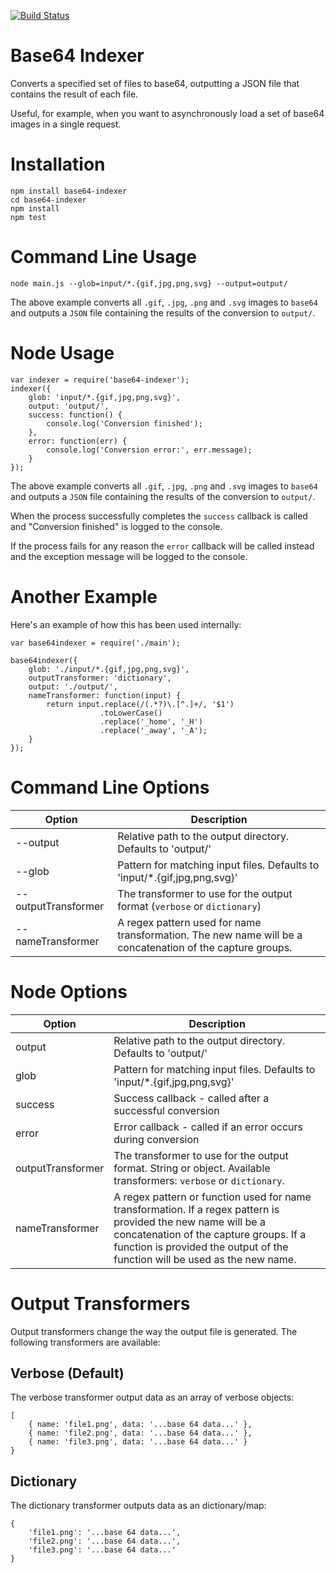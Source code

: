 [![Build Status](https://travis-ci.org/Degree53/base64-indexer.svg?branch=master)](https://travis-ci.org/Degree53/base64-indexer)

# Base64 Indexer

Converts a specified set of files to base64, outputting a JSON file that contains the result of each file.

Useful, for example, when you want to asynchronously load a set of base64 images in a single request.

# Installation

```
npm install base64-indexer
cd base64-indexer
npm install
npm test
```

# Command Line Usage

    node main.js --glob=input/*.{gif,jpg,png,svg} --output=output/

The above example converts all `.gif`, `.jpg`, `.png` and `.svg` images to `base64` and outputs a `JSON` file containing the results of the conversion to `output/`.

# Node Usage

    var indexer = require('base64-indexer');
    indexer({
	    glob: 'input/*.{gif,jpg,png,svg}',
	    output: 'output/',
	    success: function() {
	        console.log('Conversion finished');
	    },
	    error: function(err) {
	        console.log('Conversion error:', err.message);
	    }
    });

The above example converts all `.gif`, `.jpg`, `.png` and `.svg` images to `base64` and outputs a `JSON` file containing the results of the conversion to `output/`.

When the process successfully completes the `success` callback is called and "Conversion finished" is logged to the console.

If the process fails for any reason the `error` callback will be called instead and the exception message will be logged to the console.

# Another Example

Here's an example of how this has been used internally:

```
var base64indexer = require('./main');

base64indexer({
    glob: './input/*.{gif,jpg,png,svg}',
    outputTransformer: 'dictionary',
    output: './output/',
    nameTransformer: function(input) {
        return input.replace(/(.*?)\.[^.]+/, '$1')
                    .toLowerCase()
                    .replace('_home', '_H')
                    .replace('_away', '_A');
    }
});
```

# Command Line Options

| Option   | Description |
|----------|-------------|
| --output | Relative path to the output directory.  Defaults to 'output/' |
| --glob   | Pattern for matching input files.  Defaults to 'input/*.{gif,jpg,png,svg}' |
| --outputTransformer | The transformer to use for the output format (`verbose` or `dictionary`)|
| --nameTransformer | A regex pattern used for name transformation.  The new name will be a concatenation of the capture groups. | 

# Node Options

| Option  | Description |
|---------|-------------|
| output  | Relative path to the output directory.  Defaults to 'output/' |
| glob    | Pattern for matching input files.  Defaults to 'input/*.{gif,jpg,png,svg}' |
| success | Success callback - called after a successful conversion |
| error   | Error callback - called if an error occurs during conversion |
| outputTransformer | The transformer to use for the output format.  String or object.  Available transformers: `verbose` or `dictionary`. |
| nameTransformer | A regex pattern or function used for name transformation.  If a regex pattern is provided the new name will be a concatenation of the capture groups. If a function is provided the output of the function will be used as the new name. | 

# Output Transformers

Output transformers change the way the output file is generated.  The following transformers are available:

## Verbose (Default)

The verbose transformer output data as an array of verbose objects:

```
[
    { name: 'file1.png', data: '...base 64 data...' },
    { name: 'file2.png', data: '...base 64 data...' },
    { name: 'file3.png', data: '...base 64 data...' }
}
```

## Dictionary 

The dictionary transformer outputs data as an dictionary/map:

```
{
    'file1.png': '...base 64 data...',
    'file2.png': '...base 64 data...',
    'file3.png': '...base 64 data...'
}
```
